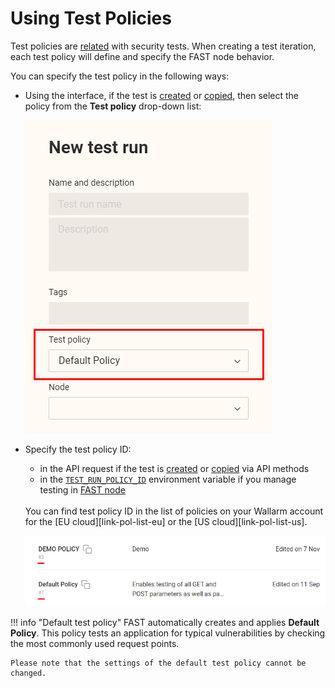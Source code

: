 [img-set-policy-in-gui]:    ../../../images/operations/common/test-policy/overview/tr-gui-set-policy.png
[img-get-policy-id]:        ../../../images/operations/common/test-policy/overview/get-policy-id.png

[doc-pol-tr-relations]:     ../internals.md#fast-test-policy
[doc-tr-creation-gui]:      ../create-testrun.md#creating-a-test-run-via-web-interface
[doc-tr-creation-api]:      ../create-testrun.md#creating-a-test-run-via-api
[doc-tr-copying-gui]:       ../copy-testrun.md#copying-a-test-run-via-web-interface
[doc-tr-copying-api]:       ../copy-testrun.md#copying-a-test-run-via-an-api

[doc-ci-mode]:              ../../poc/integration-overview-ci-mode.md
[doc-tr-pid-envvar]:        ../../poc/ci-mode-testing.md#environment-variables-in-testing-mode

[link-pol-list-eu]:         https://my.wallarm.com/testing/policies/     
[link-pol-list-us]:         https://us1.my.wallarm.com/testing/policies/


# Using Test Policies

Test policies are [related][doc-pol-tr-relations] with security tests. When creating a test iteration, each test policy will define and specify the FAST node behavior. 

You can specify the test policy in the following ways:

* Using the interface, if the test is [created][doc-tr-creation-gui] or [copied][doc-tr-copying-gui], then select the policy from the **Test policy** drop-down list:

    ![Selecting the test policy during test run creation via the interface][img-set-policy-in-gui]

* Specify the test policy ID:
    * in the API request if the test is [created][doc-tr-creation-api] or [copied][doc-tr-copying-api] via API methods
    * in the [`TEST_RUN_POLICY_ID`][doc-tr-pid-envvar] environment variable if you manage testing in [FAST node][doc-ci-mode]
        
    <br>
    You can find test policy ID in the list of policies on your Wallarm account for the [EU cloud][link-pol-list-eu] or the [US cloud][link-pol-list-us].

    ![Getting policy ID][img-get-policy-id]

!!! info "Default test policy"
    FAST automatically creates and applies **Default Policy**. This policy tests an application for typical vulnerabilities by checking the most commonly used request points.

    Please note that the settings of the default test policy cannot be changed.